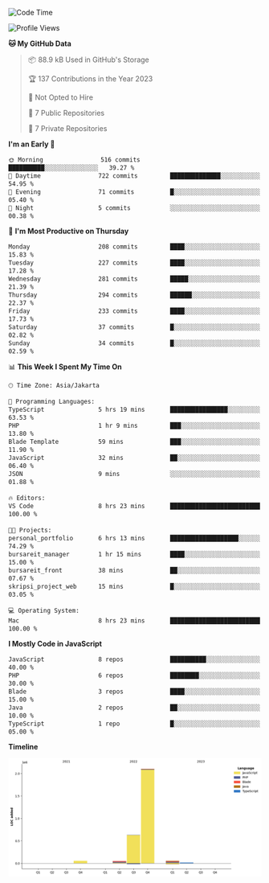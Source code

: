 <!--START_SECTION:waka-->
![Code Time](http://img.shields.io/badge/Code%20Time-62%20hrs%2047%20mins-blue)

![Profile Views](http://img.shields.io/badge/Profile%20Views-0-blue)

**🐱 My GitHub Data** 

> 📦 88.9 kB Used in GitHub's Storage 
 > 
> 🏆 137 Contributions in the Year 2023
 > 
> 🚫 Not Opted to Hire
 > 
> 📜 7 Public Repositories 
 > 
> 🔑 7 Private Repositories 
 > 
**I'm an Early 🐤** 

```text
🌞 Morning                516 commits         ██████████░░░░░░░░░░░░░░░   39.27 % 
🌆 Daytime                722 commits         ██████████████░░░░░░░░░░░   54.95 % 
🌃 Evening                71 commits          █░░░░░░░░░░░░░░░░░░░░░░░░   05.40 % 
🌙 Night                  5 commits           ░░░░░░░░░░░░░░░░░░░░░░░░░   00.38 % 
```
📅 **I'm Most Productive on Thursday** 

```text
Monday                   208 commits         ████░░░░░░░░░░░░░░░░░░░░░   15.83 % 
Tuesday                  227 commits         ████░░░░░░░░░░░░░░░░░░░░░   17.28 % 
Wednesday                281 commits         █████░░░░░░░░░░░░░░░░░░░░   21.39 % 
Thursday                 294 commits         ██████░░░░░░░░░░░░░░░░░░░   22.37 % 
Friday                   233 commits         ████░░░░░░░░░░░░░░░░░░░░░   17.73 % 
Saturday                 37 commits          █░░░░░░░░░░░░░░░░░░░░░░░░   02.82 % 
Sunday                   34 commits          █░░░░░░░░░░░░░░░░░░░░░░░░   02.59 % 
```


📊 **This Week I Spent My Time On** 

```text
🕑︎ Time Zone: Asia/Jakarta

💬 Programming Languages: 
TypeScript               5 hrs 19 mins       ████████████████░░░░░░░░░   63.53 % 
PHP                      1 hr 9 mins         ███░░░░░░░░░░░░░░░░░░░░░░   13.80 % 
Blade Template           59 mins             ███░░░░░░░░░░░░░░░░░░░░░░   11.90 % 
JavaScript               32 mins             ██░░░░░░░░░░░░░░░░░░░░░░░   06.40 % 
JSON                     9 mins              ░░░░░░░░░░░░░░░░░░░░░░░░░   01.88 % 

🔥 Editors: 
VS Code                  8 hrs 23 mins       █████████████████████████   100.00 % 

🐱‍💻 Projects: 
personal_portfolio       6 hrs 13 mins       ███████████████████░░░░░░   74.29 % 
bursareit_manager        1 hr 15 mins        ████░░░░░░░░░░░░░░░░░░░░░   15.00 % 
bursareit_front          38 mins             ██░░░░░░░░░░░░░░░░░░░░░░░   07.67 % 
skripsi_project_web      15 mins             █░░░░░░░░░░░░░░░░░░░░░░░░   03.05 % 

💻 Operating System: 
Mac                      8 hrs 23 mins       █████████████████████████   100.00 % 
```

**I Mostly Code in JavaScript** 

```text
JavaScript               8 repos             ██████████░░░░░░░░░░░░░░░   40.00 % 
PHP                      6 repos             ████████░░░░░░░░░░░░░░░░░   30.00 % 
Blade                    3 repos             ████░░░░░░░░░░░░░░░░░░░░░   15.00 % 
Java                     2 repos             ██░░░░░░░░░░░░░░░░░░░░░░░   10.00 % 
TypeScript               1 repo              █░░░░░░░░░░░░░░░░░░░░░░░░   05.00 % 
```



**Timeline**

![Lines of Code chart](https://raw.githubusercontent.com/brstreet2/brstreet2/main/assets/bar_graph.png)


<!--END_SECTION:waka-->
